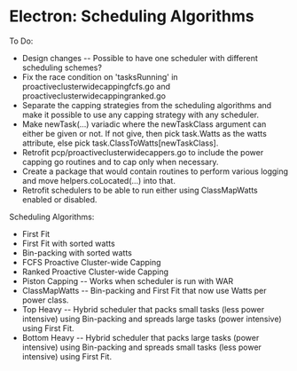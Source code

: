 Electron: Scheduling Algorithms
================================

To Do:

 * Design changes -- Possible to have one scheduler with different scheduling schemes?
 * Fix the race condition on 'tasksRunning' in proactiveclusterwidecappingfcfs.go and proactiveclusterwidecappingranked.go
 * Separate the capping strategies from the scheduling algorithms and make it possible to use any capping strategy with any scheduler.
 * Make newTask(...) variadic where the newTaskClass argument can either be given or not. If not give, then pick task.Watts as the watts attribute, else pick task.ClassToWatts[newTaskClass].
 * Retrofit pcp/proactiveclusterwidecappers.go to include the power capping go routines and to cap only when necessary.
 * Create a package that would contain routines to perform various logging and move helpers.coLocated(...) into that.
 * Retrofit schedulers to be able to run either using ClassMapWatts enabled or disabled.

Scheduling Algorithms:

 * First Fit
 * First Fit with sorted watts
 * Bin-packing with sorted watts
 * FCFS Proactive Cluster-wide Capping
 * Ranked Proactive Cluster-wide Capping
 * Piston Capping -- Works when scheduler is run with WAR
 * ClassMapWatts -- Bin-packing and First Fit that now use Watts per power class.
 * Top Heavy -- Hybrid scheduler that packs small tasks (less power intensive) using Bin-packing and spreads large tasks (power intensive) using First Fit.
 * Bottom Heavy -- Hybrid scheduler that packs large tasks (power intensive) using Bin-packing and spreads small tasks (less power intensive) using First Fit. 
